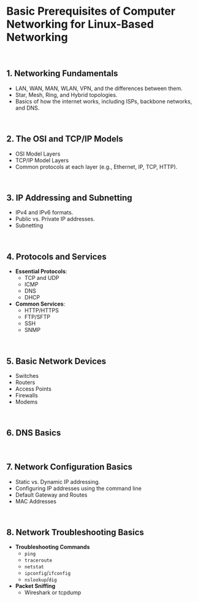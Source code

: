 # **Basic Prerequisites of Computer Networking for Linux-Based Networking**

&nbsp;

## **1. Networking Fundamentals**

- LAN, WAN, MAN, WLAN, VPN, and the differences between them.
- Star, Mesh, Ring, and Hybrid topologies.
- Basics of how the internet works, including ISPs, backbone networks, and DNS.

&nbsp;

## **2. The OSI and TCP/IP Models**

- OSI Model Layers
- TCP/IP Model Layers
- Common protocols at each layer (e.g., Ethernet, IP, TCP, HTTP).

&nbsp;

## **3. IP Addressing and Subnetting**

- IPv4 and IPv6 formats.
- Public vs. Private IP addresses.
- Subnetting

&nbsp;

## **4. Protocols and Services**

- **Essential Protocols**:
  - TCP and UDP
  - ICMP
  - DNS
  - DHCP
- **Common Services**:
  - HTTP/HTTPS
  - FTP/SFTP
  - SSH
  - SNMP

&nbsp;

## **5. Basic Network Devices**

- Switches
- Routers
- Access Points
- Firewalls
- Modems

&nbsp;

## **6. DNS Basics**

&nbsp;

## **7. Network Configuration Basics**

- Static vs. Dynamic IP addressing.
- Configuring IP addresses using the command line
- Default Gateway and Routes
- MAC Addresses

&nbsp;

## **8. Network Troubleshooting Basics**

- **Troubleshooting Commands**
  - `ping`
  - `traceroute`
  - `netstat`
  - `ipconfig`/`ifconfig`
  - `nslookup`/`dig`
- **Packet Sniffing**
  - Wireshark or tcpdump
